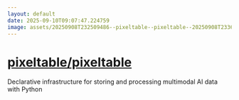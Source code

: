 ```yaml
---
layout: default
date: 2025-09-10T09:07:47.224759
image: assets/20250908T232509486--pixeltable--pixeltable--20250908T233607849--cropped.png
---
```


# [pixeltable/pixeltable](https://github.com/pixeltable/pixeltable)

Declarative infrastructure for storing and processing multimodal AI data with Python
